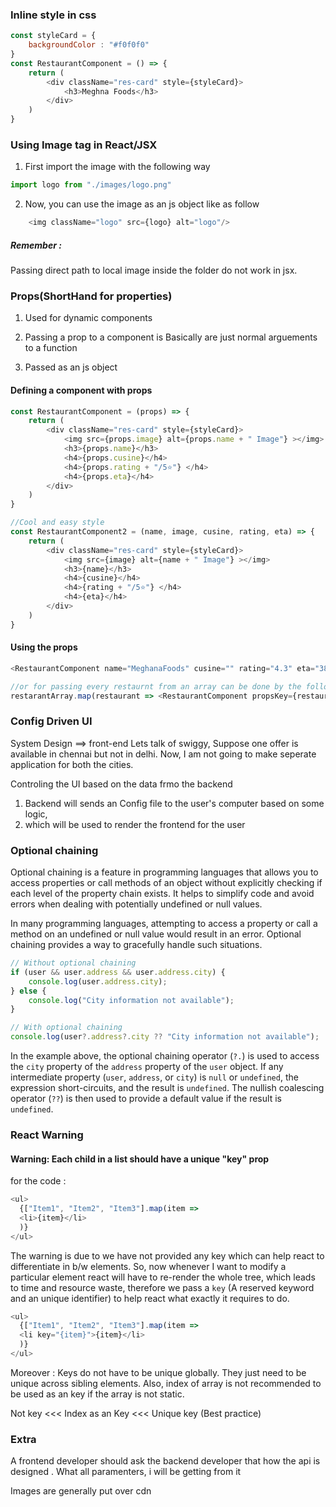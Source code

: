 ### Inline style in css
```js
const styleCard = {
    backgroundColor : "#f0f0f0"
}
const RestaurantComponent = () => {
    return (
        <div className="res-card" style={styleCard}>
            <h3>Meghna Foods</h3>
        </div>
    )
}
```

### Using Image tag in React/JSX
1) First import the image with the following way
```js
import logo from "./images/logo.png"
```

2) Now, you can use the image as an js object like as follow
```js
    <img className="logo" src={logo} alt="logo"/>
```

##### Remember :
Passing direct path to local image inside the folder do not work in jsx.

### Props(ShortHand for properties)

1) Used for dynamic components

2) Passing a prop to a component is Basically are just normal arguements to a function

3) Passed as an js object

#### Defining a component with props
```js
const RestaurantComponent = (props) => {
    return (
        <div className="res-card" style={styleCard}>
            <img src={props.image} alt={props.name + " Image"} ></img>
            <h3>{props.name}</h3>
            <h4>{props.cusine}</h4>
            <h4>{props.rating + "/5⭐"} </h4>
            <h4>{props.eta}</h4>
        </div>
    )
}

//Cool and easy style
const RestaurantComponent2 = (name, image, cusine, rating, eta) => {
    return (
        <div className="res-card" style={styleCard}>
            <img src={image} alt={name + " Image"} ></img>
            <h3>{name}</h3>
            <h4>{cusine}</h4>
            <h4>{rating + "/5⭐"} </h4>
            <h4>{eta}</h4>
        </div>
    )
}
```

#### Using the props
```js
<RestaurantComponent name="MeghanaFoods" cusine="" rating="4.3" eta="38" image="https://media-assets.swiggy.com/swiggy/image/upload/fl_lossy,f_auto,q_auto,w_660/obtyqt35sq55t0owwixq" />

//or for passing every restaurnt from an array can be done by the following way
restarantArray.map(restaurant => <RestaurantComponent propsKey={restaurant}>)
```

### Config Driven UI
System Design ==> front-end
Lets talk of swiggy, Suppose one offer is available in chennai but not in delhi. Now, I am not going to make seperate application for both the cities.

Controling the UI based on the data frmo the backend

1) Backend will sends an Config file to the user's computer based on some logic, 
2) which will be used to render the frontend for the user

### Optional chaining

Optional chaining is a feature in programming languages that allows you to access properties or call methods of an object without explicitly checking if each level of the property chain exists. It helps to simplify code and avoid errors when dealing with potentially undefined or null values.

In many programming languages, attempting to access a property or call a method on an undefined or null value would result in an error. Optional chaining provides a way to gracefully handle such situations.

```javascript
// Without optional chaining
if (user && user.address && user.address.city) {
    console.log(user.address.city);
} else {
    console.log("City information not available");
}

// With optional chaining
console.log(user?.address?.city ?? "City information not available");
```

In the example above, the optional chaining operator (`?.`) is used to access the `city` property of the `address` property of the `user` object. If any intermediate property (`user`, `address`, or `city`) is `null` or `undefined`, the expression short-circuits, and the result is `undefined`. The nullish coalescing operator (`??`) is then used to provide a default value if the result is `undefined`.


### React Warning
#### Warning: Each child in a list should have a unique "key" prop

for the code :
```js
<ul>
  {["Item1", "Item2", "Item3"].map(item =>
  <li>{item}</li>
  )}
</ul>
```

The warning is due to we have not provided any key which can help react to differentiate in b/w elements.
So, now whenever I want to modify a particular element react will have to re-render the whole tree, which leads to time and resource waste, therefore we pass a ```key``` (A reserved keyword and an unique identifier) to help react what exactly it requires to do.
```js
<ul>
  {["Item1", "Item2", "Item3"].map(item =>
  <li key="{item}">{item}</li>
  )}
</ul>
```
Moreover : Keys do not have to be unique globally. They just need to be unique across sibling elements.
Also, index of array is not recommended to be used as an key if the array is not static.

Not key <<< Index as an Key <<< Unique key (Best practice)

### Extra
A frontend developer should ask the backend developer that how the api is designed . What all paramenters, i will be getting from it

Images are generally put over cdn